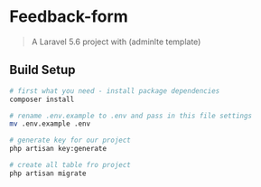 # Feedback-form

> A Laravel 5.6 project with (adminlte template)

## Build Setup

``` bash
# first what you need - install package dependencies
composer install

# rename .env.example to .env and pass in this file settings
mv .env.example .env

# generate key for our project
php artisan key:generate

# create all table fro project
php artisan migrate
```

